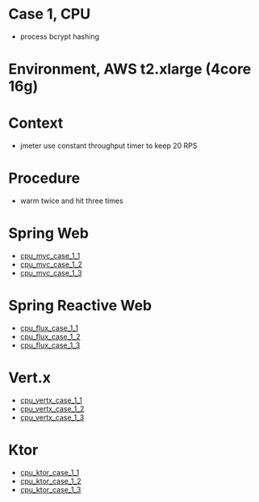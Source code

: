 # Case 1, CPU
* process bcrypt hashing

# Environment, AWS t2.xlarge (4core 16g)

# Context
* jmeter use constant throughput timer to keep 20 RPS

# Procedure
* warm twice and hit three times

# Spring Web
* [cpu_mvc_case_1_1](https://b2etw.github.io/reactive-coroutine-performance-test/cpu/cpu_mvc_case_1_1/index.html)
* [cpu_mvc_case_1_2](https://b2etw.github.io/reactive-coroutine-performance-test/cpu/cpu_mvc_case_1_2/index.html)
* [cpu_mvc_case_1_3](https://b2etw.github.io/reactive-coroutine-performance-test/cpu/cpu_mvc_case_1_3/index.html)

# Spring Reactive Web
* [cpu_flux_case_1_1](https://b2etw.github.io/reactive-coroutine-performance-test/cpu/cpu_flux_case_1_1/index.html)
* [cpu_flux_case_1_2](https://b2etw.github.io/reactive-coroutine-performance-test/cpu/cpu_flux_case_1_2/index.html)
* [cpu_flux_case_1_3](https://b2etw.github.io/reactive-coroutine-performance-test/cpu/cpu_flux_case_1_3/index.html)

# Vert.x
* [cpu_vertx_case_1_1](https://b2etw.github.io/reactive-coroutine-performance-test/cpu/cpu_vertx_case_1_1/index.html)
* [cpu_vertx_case_1_2](https://b2etw.github.io/reactive-coroutine-performance-test/cpu/cpu_vertx_case_1_2/index.html)
* [cpu_vertx_case_1_3](https://b2etw.github.io/reactive-coroutine-performance-test/cpu/cpu_vertx_case_1_3/index.html)

# Ktor
* [cpu_ktor_case_1_1](https://b2etw.github.io/reactive-coroutine-performance-test/cpu/cpu_ktor_case_1_1/index.html)
* [cpu_ktor_case_1_2](https://b2etw.github.io/reactive-coroutine-performance-test/cpu/cpu_ktor_case_1_2/index.html)
* [cpu_ktor_case_1_3](https://b2etw.github.io/reactive-coroutine-performance-test/cpu/cpu_ktor_case_1_3/index.html)
